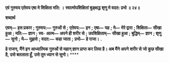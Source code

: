 **एवं गुरुवय एतेवय एषा मे शिक्षिता मति: ।** **स्वात्मोपशिक्षितां बुङ्क्षद्ध शृणु मे वदत: प्रभो ॥ २४॥** 

**शब्दार्थ** 

**एवम्—** **इस प्रकार** **; गुरुवय:—** **गुरुओं से** **; एतेवय:—** **इन** **; एषा—** **यह** **; मे—** **मेरे द्वारा** **; शिक्षिता—** **सीखा हुआ** **; मति:—** **ज्ञान** **; स्व-** **आत्म—** **अपने ही शरीर से** **; उपशिक्षिताम्—** **सीखा हुआ** **; बुद्धिम्—** **ज्ञान** **; शृणु—** **सुनो** **; मे—** **मुझसे** **; वदत:—** **कहा जाता** **;** **प्रभो—** **हे राजा।** **.** 

**हे राजन्, मैंने इन आध्यात्मिक गुरुओं से महान् ज्ञान प्राप्त कर लिया है। अब मैंने अपने** **शरीर से जो कुछ सीखा है, उसे बतलाता हूँ, उसे तुम ध्यान से सुनो।** **** 